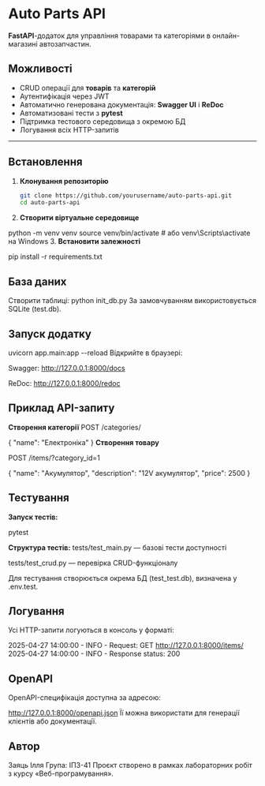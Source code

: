 # Auto Parts API

**FastAPI**-додаток для управління товарами та категоріями в онлайн-магазині автозапчастин.

## Можливості

- CRUD операції для **товарів** та **категорій**
- Аутентифікація через JWT
- Автоматично генерована документація: **Swagger UI** і **ReDoc**
- Автоматизовані тести з **pytest**
- Підтримка тестового середовища з окремою БД
- Логування всіх HTTP-запитів

---

## Встановлення

1. **Клонування репозиторію**
   ```bash
   git clone https://github.com/yourusername/auto-parts-api.git
   cd auto-parts-api
2. **Створити віртуальне середовище**

python -m venv venv
source venv/bin/activate  # або venv\Scripts\activate на Windows
3. **Встановити залежності**


pip install -r requirements.txt
## База даних
Створити таблиці:
python init_db.py
За замовчуванням використовується SQLite (test.db).
## Запуск додатку
uvicorn app.main:app --reload
Відкрийте в браузері:

Swagger: http://127.0.0.1:8000/docs

ReDoc: http://127.0.0.1:8000/redoc

## Приклад API-запиту
**Створення категорії**
POST /categories/

{
  "name": "Електроніка"
}
**Створення товару**

POST /items/?category_id=1

{
  "name": "Акумулятор",
  "description": "12V акумулятор",
  "price": 2500
}
## Тестування
**Запуск тестів:**

pytest

**Структура тестів:**
tests/test_main.py — базові тести доступності

tests/test_crud.py — перевірка CRUD-функціоналу

Для тестування створюється окрема БД (test_test.db), визначена у .env.test.

## Логування
Усі HTTP-запити логуються в консоль у форматі:

2025-04-27 14:00:00 - INFO - Request: GET http://127.0.0.1:8000/items/
2025-04-27 14:00:00 - INFO - Response status: 200
## OpenAPI
OpenAPI-специфікація доступна за адресою:

http://127.0.0.1:8000/openapi.json
Її можна використати для генерації клієнтів або документації.

## Автор
Заяць Ілля
Група: ІПЗ-41
Проєкт створено в рамках лабораторних робіт з курсу «Веб-програмування».
